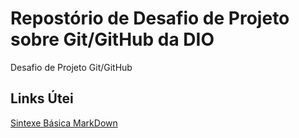 #  Repostório de Desafio de Projeto sobre Git/GitHub da DIO
Desafio de Projeto Git/GitHub

## Links Útei
[ Sintexe Básica MarkDown](https://github.com/python/cpython.git)

